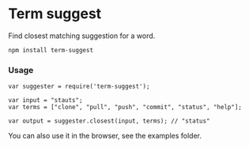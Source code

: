 # Term suggest
Find closest matching suggestion for a word.

`npm install term-suggest`


### Usage

```
var suggester = require('term-suggest');

var input = "stauts";
var terms = ["clone", "pull", "push", "commit", "status", "help"];

var output = suggester.closest(input, terms); // "status"
```

You can also use it in the browser, see the examples folder.